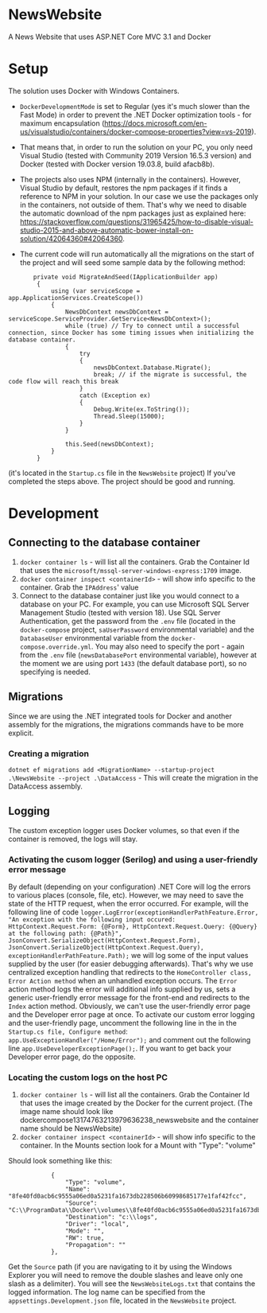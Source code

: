 # NewsWebsite
A News Website that uses ASP.NET Core MVC 3.1 and Docker

# Setup
The solution uses Docker with Windows Containers.
* `DockerDevelopmentMode` is set to Regular (yes it's much slower than the Fast Mode) in order to prevent the .NET Docker optimization tools - for maximum encapsulation (https://docs.microsoft.com/en-us/visualstudio/containers/docker-compose-properties?view=vs-2019).
* That means that, in order to run the solution on your PC, you only need Visual Studio (tested with Community 2019 Version 16.5.3 version) and Docker (tested with Docker version 19.03.8, build afacb8b).
* The projects also uses NPM (internally in the containers). However, Visual Studio by default, restores the npm packages if it finds a reference to NPM in your solution. In our case we use the packages only in the containers, not outside of them. That's why we need to disable the automatic download of the npm packages just as explained here: https://stackoverflow.com/questions/31965425/how-to-disable-visual-studio-2015-and-above-automatic-bower-install-on-solution/42064360#42064360.

* The current code will run automatically all the migrations on the start of the project and will seed some sample data by the following method:
```
       private void MigrateAndSeed(IApplicationBuilder app)
        {
            using (var serviceScope = app.ApplicationServices.CreateScope())
            {
                NewsDbContext newsDbContext = serviceScope.ServiceProvider.GetService<NewsDbContext>();
                while (true) // Try to connect until a successful connection, since Docker has some timing issues when initializing the database container.
                {
                    try
                    {
                        newsDbContext.Database.Migrate();
                        break; // if the migrate is successful, the code flow will reach this break
                    }
                    catch (Exception ex)
                    {
                        Debug.Write(ex.ToString());
                        Thread.Sleep(15000);
                    }
                }

                this.Seed(newsDbContext);
            }
        }
```
(it's located in the `Startup.cs` file in the `NewsWebsite` project)
If you've completed the steps above. The project should be good and running.

# Development
## Connecting to the database container
1. `docker container ls` - will list all the containers. Grab the Container Id that uses the `microsoft/mssql-server-windows-express:1709` image.
2. `docker container inspect <containerId>` - will show info specific to the container. Grab the `IPAddress`' value
3. Connect to the database container just like you would connect to a database on your PC. For example, you can use Microsoft SQL Server Management Studio (tested with version 18). Use SQL Server Authentication, get the password from the `.env` file (located in the `docker-compose` project, `saUserPassword` environmental variable) and the `DatabaseUser` environmental variable from the `docker-compose.override.yml`. You may also need to specify the port - again from the `.env` file (`newsDatabasePort` environmental variable), however at the moment we are using port `1433` (the default database port), so no specifying is needed.

## Migrations
Since we are using the .NET integrated tools for Docker and another assembly for the migrations, the migrations commands have to be more explicit.
### Creating a migration
`dotnet ef migrations add <MigrationName> --startup-project .\NewsWebsite --project .\DataAccess` - This will create the migration in the DataAccess assembly.

## Logging
The custom exception logger uses Docker volumes, so that even if the container is removed, the logs will stay.
### Activating the cusom logger (Serilog) and using a user-friendly error message
By default (depending on your configuration) .NET Core will log the errors to various places (console, file, etc). However, we may need to save the state of the HTTP request, when the error occurred. For example, will the following line of code `logger.LogError(exceptionHandlerPathFeature.Error, "An exception with the following input occured: HttpContext.Request.Form: {@Form}, HttpContext.Request.Query: {@Query} at the following path: {@Path}", JsonConvert.SerializeObject(HttpContext.Request.Form), JsonConvert.SerializeObject(HttpContext.Request.Query), exceptionHandlerPathFeature.Path);` we will log some of the input values supplied by the user (for easier debugging afterwards).
That's why we use centralized exception handling that redirects to the `HomeController class, Error Action method` when an unhandled exception occurs. The `Error` action method logs the error will additional info supplied by us, sets a generic user-friendly error message for the front-end and redirects to the `Index` action method.
Obviously, we can't use the user-friendly error page and the Developer error page at once. To activate our custom error logging and the user-friendly page, uncomment the following line in the in the `Startup.cs file, Configure method`: `app.UseExceptionHandler("/Home/Error");` and comment out the following line `app.UseDeveloperExceptionPage();`. If you want to get back your Developer error page, do the opposite.
### Locating the custom logs on the host PC
1. `docker container ls` - will list all the containers. Grab the Container Id that uses the image created by the Docker for the current project. (The image name should look like dockercompose13174763213979636238_newswebsite and the container name should be NewsWebsite)
2. `docker container inspect <containerId>` - will show info specific to the container.  In the Mounts section look for a Mount with  "Type": "volume"

Should look something like this:
```
            {
                "Type": "volume",
                "Name": "8fe40fd0acb6c9555a06ed0a5231fa1673db228506b60998685177e1faf42fcc",
                "Source": "C:\\ProgramData\\Docker\\volumes\\8fe40fd0acb6c9555a06ed0a5231fa1673db228506b60998685177e1faf42fcc\\_data",
                "Destination": "c:\\logs",
                "Driver": "local",
                "Mode": "",
                "RW": true,
                "Propagation": ""
            },
```
Get the `Source` path (if you are navigating to it by using the Windows Explorer you will need to remove the double slashes and leave only one slash as a delimiter).
You will see the `NewsWebsiteLogs.txt` that contains the logged information.
The log name can be specified from the `appsettings.Development.json` file, located in the `NewsWebsite` project.
